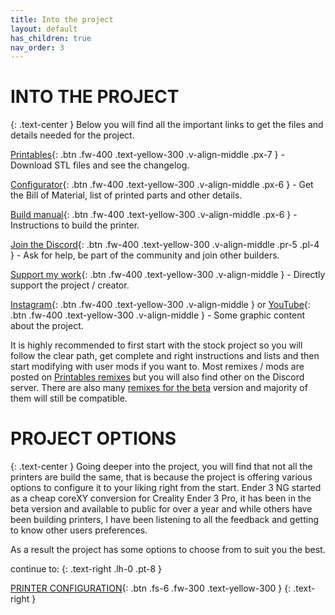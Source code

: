 ```yaml
---
title: Into the project
layout: default
has_children: true
nav_order: 3
---
```

# INTO THE PROJECT
{: .text-center }
Below you will find all the important links to get the files and details needed for the project.

[Printables]{: .btn .fw-400 .text-yellow-300 .v-align-middle .px-7 } - Download STL files and see the changelog.

[Configurator]{: .btn .fw-400 .text-yellow-300 .v-align-middle .px-6 } - Get the Bill of Material, list of printed parts and other details.

[Build manual]{: .btn .fw-400 .text-yellow-300 .v-align-middle .px-6 } - Instructions to build the printer.

[Join the Discord]{: .btn .fw-400 .text-yellow-300 .v-align-middle .pr-5 .pl-4 } - Ask for help, be part of the community and join other builders.

[Support my work]{: .btn .fw-400 .text-yellow-300 .v-align-middle } - Directly support the project / creator.

[Instagram]{: .btn .fw-400 .text-yellow-300 .v-align-middle } or [YouTube]{: .btn .fw-400 .text-yellow-300 .v-align-middle } - Some graphic content about the project.

It is highly recommended to first start with the stock project so you will follow the clear path, get complete and right instructions and lists and then start modifying with user mods if you want to.
Most remixes / mods are posted on [Printables remixes] but you will also find other on the Discord server. There are also many [remixes for the beta] version and majority of them will still be compatible.

# PROJECT OPTIONS
{: .text-center }
Going deeper into the project, you will find that not all the printers are build the same, that is because the project is offering various options to configure it to your liking right from the start.
Ender 3 NG started as a cheap coreXY conversion for Creality Ender 3 Pro, it has been in the beta version and available to public for over a year and while others have been building printers, I have been listening to all the feedback and getting to know other users preferences.

As a result the project has some options to choose from to suit you the best.

continue to:
{: .text-right .lh-0 .pt-8 }

[PRINTER CONFIGURATION]{: .btn .fs-6 .fw-300 .text-yellow-300 }
{: .text-right }

[Printables]: https://www.printables.com/en/model/922401
[Configurator]: https://rh3d.xyz/configure.html
[Build manual]: https://rh3d.xyz/build_guide.html
[Join the Discord]: https://discord.com/invite/Zkvu6uu2AR
[Instagram]: https://www.instagram.com/RH3D_cz
[YouTube]: https://www.youtube.com/@RH3D_cz?sub_confirmation=1
[Support my work]: https://rh3d.xyz/donate.html
[Printables remixes]: https://www.printables.com/en/model/922401/remixes
[remixes for the beta]: https://www.printables.com/en/model/469280/remixes
[Printer configuration]: https://rh3d.xyz/configure.html

